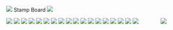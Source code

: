 
![](https://cdn.discordapp.com/attachments/1119146784086831116/1183633447202344980/tumblr_bd15d4e20d7b2b8d3f53786eca5657d8_b2ff297b_400_1200x90.webp?ex=65890b8c&is=6576968c&hm=771f562dfa5299c295c289d0d10a7d930e519a1e2bb7e810b2022f89bcdad752&) 
Stamp Board ![](https://mikejima.crd.co/assets/images/shadow/cc34ad64.png?v=05e9d6fa)

![](https://media.discordapp.net/attachments/1008304464266006570/1188992851963555930/image.png?ex=659c8ae2&is=658a15e2&hm=ab33e1319e828851b7ee37d1bc0bb8e98681105627e63491efdadb0865c46cf3&=&format=webp&quality=lossless&width=116&height=68) ![](https://images-wixmp-ed30a86b8c4ca887773594c2.wixmp.com/f/1ba22e2b-1ca4-4fe6-b923-b00648449509/dc8a796-168f5cb3-ba34-421e-b1a4-ca7daf59aa21.png?token=eyJ0eXAiOiJKV1QiLCJhbGciOiJIUzI1NiJ9.eyJzdWIiOiJ1cm46YXBwOjdlMGQxODg5ODIyNjQzNzNhNWYwZDQxNWVhMGQyNmUwIiwiaXNzIjoidXJuOmFwcDo3ZTBkMTg4OTgyMjY0MzczYTVmMGQ0MTVlYTBkMjZlMCIsIm9iaiI6W1t7InBhdGgiOiJcL2ZcLzFiYTIyZTJiLTFjYTQtNGZlNi1iOTIzLWIwMDY0ODQ0OTUwOVwvZGM4YTc5Ni0xNjhmNWNiMy1iYTM0LTQyMWUtYjFhNC1jYTdkYWY1OWFhMjEucG5nIn1dXSwiYXVkIjpbInVybjpzZXJ2aWNlOmZpbGUuZG93bmxvYWQiXX0._0LuU6dlTdxO3F_xUljFIAS41eK6xEjRtFDDoPDT7Zs) ![](https://images-wixmp-ed30a86b8c4ca887773594c2.wixmp.com/f/1ba22e2b-1ca4-4fe6-b923-b00648449509/dc8a7bc-7e394360-fa74-4c00-b94d-a69d464fb50f.png?token=eyJ0eXAiOiJKV1QiLCJhbGciOiJIUzI1NiJ9.eyJzdWIiOiJ1cm46YXBwOjdlMGQxODg5ODIyNjQzNzNhNWYwZDQxNWVhMGQyNmUwIiwiaXNzIjoidXJuOmFwcDo3ZTBkMTg4OTgyMjY0MzczYTVmMGQ0MTVlYTBkMjZlMCIsIm9iaiI6W1t7InBhdGgiOiJcL2ZcLzFiYTIyZTJiLTFjYTQtNGZlNi1iOTIzLWIwMDY0ODQ0OTUwOVwvZGM4YTdiYy03ZTM5NDM2MC1mYTc0LTRjMDAtYjk0ZC1hNjlkNDY0ZmI1MGYucG5nIn1dXSwiYXVkIjpbInVybjpzZXJ2aWNlOmZpbGUuZG93bmxvYWQiXX0.zzKomXIGwrPrpMxPuSAWg1rbCC_hkz8zlJf7-yGV6oA) ![](https://external-media.spacehey.net/media/sPdszViJJUji9Kpj8OFKxirG9eRRJv1bcJMUAjTZNWlY=/https://media.discordapp.net/attachments/1021157422435418215/1133295252980121651/image.png?width=128&height=68) ![](https://external-media.spacehey.net/media/sZDJgjgwWW1DZKc-BpeM6POCZeEdL2TTC43Ny8zySvIY=/https://cdn.discordapp.com/attachments/1119146784086831116/1137243175489110087/image.png?ex=653355bd&is=6520e0bd&hm=7728787ecae915732c9db967ce79e0fe0a80a7122e8062c8bfbbd7d045f395e4&) ![](https://external-media.spacehey.net/media/s1ZWZFwt26ySDjihAPkEsvKXCNc9gdFohh-Gwi4Q6bQM=/https://images-ext-1.discordapp.net/external/4aMgqmhEfACBZsQtUuVmLv9iVjpExL543c9FWPWoAOA/%3Ftoken%3DeyJ0eXAiOiJKV1QiLCJhbGciOiJIUzI1NiJ9.eyJzdWIiOiJ1cm46YXBwOjdlMGQxODg5ODIyNjQzNzNhNWYwZDQxNWVhMGQyNmUwIiwiaXNzIjoidXJuOmFwcDo3ZTBkMTg4OTgyMjY0MzczYTVmMGQ0MTVlYTBkMjZlMCIsIm9iaiI6W1t7ImhlaWdodCI6Ijw9NTYiLCJwYXRoIjoiXC9mXC8zODc2YzJmNC04NzAzLTQ0MzQtYmRhYS01YzdkMWY1ZmViMTdcL2RjaXYzOWEtOGVjZWNjYTktZGIzOC00NjEwLTgzZGEtNzJlMmQ2ZmU5NDcwLnBuZyIsIndpZHRoIjoiPD05OSJ9XV0sImF1ZCI6WyJ1cm46c2VydmljZTppbWFnZS5vcGVyYXRpb25zIl19.4q-yovYmZw6HB2hN1iiZd1K0DlhsOHafhDicBzK9EWA/https/images-wixmp-ed30a86b8c4ca887773594c2.wixmp.com/f/3876c2f4-8703-4434-bdaa-5c7d1f5feb17/dciv39a-8ececca9-db38-4610-83da-72e2d6fe9470.png/v1/fill/w_99%2Ch_56/cry_of_fear_stamp__f2u__by_tuzzarts_dciv39a-fullview.png?width=118&height=67) ![](https://external-media.spacehey.net/media/scBonGyWTbvkduxRHuI3dZvLuvXBh9oQZHZSaThi1EKU=/https://cdn.discordapp.com/attachments/1119146784086831116/1137247923390906459/paul__petscop_stamp__f2u_by_cytord_dc43ra3-fullview.png?ex=65335a29&is=6520e529&hm=4f88fdc09075535f9eba48f2ed2febde09fa24a42d96d35aa0038ec83d932a4d&) ![](https://external-media.spacehey.net/media/szRL7F0NuMUOONN5lqw9El1pxlpOZzB7zCBzPqYk0u6Q=/https://media.discordapp.net/attachments/1119146784086831116/1137296878480924732/image.png?ex=653cc241&is=652a4d41&hm=90b0eb5e1276299e9e34351639904133955e11b1df2731288a8ec5322c84f6ff&=&width=128&height=68) ![](https://external-media.spacehey.net/media/sY473rFNs9I0ON4orUAqwaNc-mE9JOHpLf9IoDq6YD_E=/https://media.discordapp.net/attachments/1119146784086831116/1137276886792278046/image.png?ex=653cafa3&is=652a3aa3&hm=4533e5300a5d0f6054e8e8f378599412cb311a9784de4f77ffe252a5809b7db4&=&width=128&height=68) ![](https://external-media.spacehey.net/media/sr4zt-8xgFQ9p45rUenffGOR9Yw-QFxv0_69zL2KVwfA=/https://media.discordapp.net/attachments/1119146784086831116/1137245139274846218/image.png?width=128&height=68) ![](https://external-media.spacehey.net/media/sXYgkRe4PL6NygVNfN1hmKRo3SKJfSNpFalHAP1frkk8=/https://media.discordapp.net/attachments/1119146784086831116/1137287256919527466/image.png?width=128&height=68) ![](https://external-media.spacehey.net/media/sQnLuA-l-SAeO3M_2sQyeSokVbZrfty1jwP4ZuQkpcXY=/https://images-ext-1.discordapp.net/external/r_nGGpSqoop2yatkiKHVh2l4jJqd1BWfrnuowi7yCSE/%3Fwidth%3D118%26height%3D67/https/external-media.spacehey.net/media/sNj4af3xQS31uVjC_cUqSLxgKZ7N4UUKqCN-LiKoJ75g%3D/https%3A/images-ext-2.discordapp.net/external/4ovEobfsoqORMxdMiVT3md3IbTadzaJUU-i6zQ2Dgsg/%253Ftoken%253DeyJ0eXAiOiJKV1QiLCJhbGciOiJIUzI1NiJ9.eyJzdWIiOiJ1cm46YXBwOjdlMGQxODg5ODIyNjQzNzNhNWYwZDQxNWVhMGQyNmUwIiwiaXNzIjoidXJuOmFwcDo3ZTBkMTg4OTgyMjY0MzczYTVmMGQ0MTVlYTBkMjZlMCIsIm9iaiI6W1t7InBhdGgiOiJcL2ZcLzA0NWY5MTZjLTQ3YjItNDRmMi1hYzhkLWU0YzhiNDM2YzVlZVwvZGN3Yjh1My01ZjljMmEzNy02N2MxLTRiODAtOTkwNy02Mjc3M2Q0ZjJiN2QuZ2lmIn1dXSwiYXVkIjpbInVybjpzZXJ2aWNlOmZpbGUuZG93bmxvYWQiXX0.1Azrkbl_rBnkM-gnqbWsKUmHIjOhj985ieLNDRClpUE/https/images-wixmp-ed30a86b8c4ca887773594c2.wixmp.com/f/045f916c-47b2-44f2-ac8d-e4c8b436c5ee/dcwb8u3-5f9c2a37-67c1-4b80-9907-62773d4f2b7d.gif?width=118&height=67) ![](https://external-media.spacehey.net/media/sLjefe9nf-Fq6yiU-Hn6PXp6UX29VMz_0TWJWFHCjMDw=/https://media.discordapp.net/attachments/1119146784086831116/1133312913046781982/image.png?ex=65377e66&is=65250966&hm=065cb74284d309beb13c06dec0037b4a9e1d236776b03d893d3e24b10253cc69&=&width=128&height=68) ![](https://external-media.spacehey.net/media/sL8_MdZw_WDLiL77DfWP1QJ8JRQuC2JcNoR3S72Fck3k=/https://media.discordapp.net/attachments/1119146784086831116/1133309141927080069/image.png?ex=65377ae3&is=652505e3&hm=02165b08a7699b64d774a5cb9bc0b940613a1bcfe51fb8bd17a659cb921e874c&=&width=128&height=68) ![](https://external-media.spacehey.net/media/sy_LXAsMhvdehu6Mp2eIouJ3H8a3c7hLQpdQn3WuStdU=/https://cdn.discordapp.com/attachments/1119146784086831116/1133307307573395487/image.png?ex=6537792d&is=6525042d&hm=519da7b737a914e03c165081a94a661a63f6808f3f7a4df2a75e954b484bb57b&) ![](https://external-media.spacehey.net/media/sHHhfCXZVhJa2bkhe9MayTMEByk5STvgfyQv51o9GtOY=/https://media.discordapp.net/attachments/1119146784086831116/1133308180991070281/image.png?ex=653779fe&is=652504fe&hm=28c7f3a34a2c4e2df4228423614aa2e59b5553000cdf27432318c1211aa23462&=&width=128&height=69) ![](https://external-media.spacehey.net/media/sucoI9dcqM-PgJjiYxXBKOM2Czei16dw1XXiCSC6Vs1s=/https://images-ext-2.discordapp.net/external/WRXhN4K4VY2hJIGB6qMEgXUD2tYqgz06Y9b0bHUVtOo/%3Ftoken%3DeyJ0eXAiOiJKV1QiLCJhbGciOiJIUzI1NiJ9.eyJzdWIiOiJ1cm46YXBwOjdlMGQxODg5ODIyNjQzNzNhNWYwZDQxNWVhMGQyNmUwIiwiaXNzIjoidXJuOmFwcDo3ZTBkMTg4OTgyMjY0MzczYTVmMGQ0MTVlYTBkMjZlMCIsIm9iaiI6W1t7InBhdGgiOiJcL2ZcLzkyY2ExYThkLWMyYWYtNDM1Ni04NDZhLTdhODY3ZmNjZDYxNlwvZDU3MXN6Zi00NWNiYzM3Yi1kYWMwLTQ3ZjktOWYxMi04NDYwMTMzNmE5ZGUuZ2lmIn1dXSwiYXVkIjpbInVybjpzZXJ2aWNlOmZpbGUuZG93bmxvYWQiXX0.w8rdau_ikOHPiP5MM1QrHywFmKfbaj4phkZVnuj77AI/https/images-wixmp-ed30a86b8c4ca887773594c2.wixmp.com/f/92ca1a8d-c2af-4356-846a-7a867fccd616/d571szf-45cbc37b-dac0-47f9-9f12-84601336a9de.gif?width=118&height=67) ![](https://images-wixmp-ed30a86b8c4ca887773594c2.wixmp.com/f/8fb9deb7-ab39-4f68-87e2-c82dbfb023da/d13yh7z-9980c897-aa7b-4b3c-919e-278f3f1be9d5.png/v1/fill/w_99,h_56/pro_yaoi_stamp_by_foxxie_chan_d13yh7z-fullview.png?token=eyJ0eXAiOiJKV1QiLCJhbGciOiJIUzI1NiJ9.eyJzdWIiOiJ1cm46YXBwOjdlMGQxODg5ODIyNjQzNzNhNWYwZDQxNWVhMGQyNmUwIiwiaXNzIjoidXJuOmFwcDo3ZTBkMTg4OTgyMjY0MzczYTVmMGQ0MTVlYTBkMjZlMCIsIm9iaiI6W1t7ImhlaWdodCI6Ijw9NTYiLCJwYXRoIjoiXC9mXC84ZmI5ZGViNy1hYjM5LTRmNjgtODdlMi1jODJkYmZiMDIzZGFcL2QxM3loN3otOTk4MGM4OTctYWE3Yi00YjNjLTkxOWUtMjc4ZjNmMWJlOWQ1LnBuZyIsIndpZHRoIjoiPD05OSJ9XV0sImF1ZCI6WyJ1cm46c2VydmljZTppbWFnZS5vcGVyYXRpb25zIl19.-2F3Ggr8A4QgNBblc15xY1ChOnUTGoWfrOqKCc--ot0) ![]() ![]() ![]() ![]() ![]() ![]() ![]() ![]() ![]() ![]() ![]() ![]() ![]() ![]() ![](https://media.discordapp.net/attachments/1008304464266006570/1188992851963555930/image.png?ex=659c8ae2&is=658a15e2&hm=ab33e1319e828851b7ee37d1bc0bb8e98681105627e63491efdadb0865c46cf3&=&format=webp&quality=lossless&width=116&height=68) ![]() ![]() ![]() ![]() ![]() ![]() ![]() ![]() ![]() ![]() ![]() ![]() ![]() ![]() ![]() ![]() ![]() ![]() ![]() ![]() ![]() ![]() ![]() ![]() ![]() ![]() ![]() ![]() ![]() ![]() ![]() ![]() 



